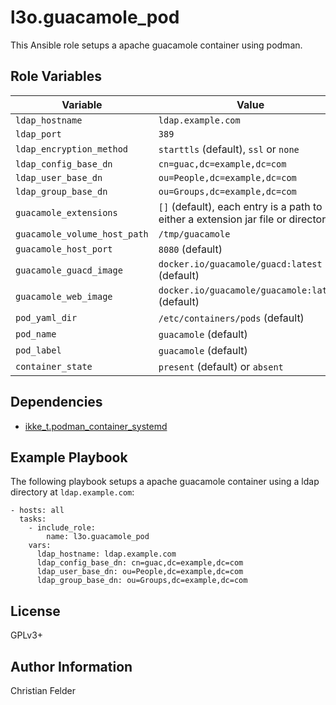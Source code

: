 l3o.guacamole_pod
=================

This Ansible role setups a apache guacamole container using podman.

Role Variables
--------------

| Variable                            | Value                                               |
| ----------------------------------- | --------------------------------------------------- |
| ``ldap_hostname``                   | ``ldap.example.com``                                |
| ``ldap_port``                       | ``389``                                             |
| ``ldap_encryption_method``          | ``starttls`` (default), ``ssl`` or ``none``         |
| ``ldap_config_base_dn``             | ``cn=guac,dc=example,dc=com``                       |
| ``ldap_user_base_dn``               | ``ou=People,dc=example,dc=com``                     |
| ``ldap_group_base_dn``              | ``ou=Groups,dc=example,dc=com``                     |
| ``guacamole_extensions``            | ``[]`` (default), each entry is a path to either a extension jar file or directory |
| ``guacamole_volume_host_path``      | ``/tmp/guacamole``                                  |
| ``guacamole_host_port``             | ``8080`` (default)                                  |
| ``guacamole_guacd_image``           |  ``docker.io/guacamole/guacd:latest`` (default)     |
| ``guacamole_web_image``             |  ``docker.io/guacamole/guacamole:latest`` (default) |
| ``pod_yaml_dir``                    | ``/etc/containers/pods`` (default)                  |
| ``pod_name``                        | ``guacamole`` (default)                             |
| ``pod_label``                       | ``guacamole`` (default)                             |
| ``container_state``                 | ``present`` (default) or ``absent``                 |

Dependencies
------------

* [ikke_t.podman_container_systemd](https://galaxy.ansible.com/ikke_t/podman_container_systemd)

Example Playbook
----------------

The following playbook setups a apache guacamole container using a ldap
directory at ``ldap.example.com``:

    - hosts: all
      tasks:
        - include_role:
            name: l3o.guacamole_pod
        vars:
          ldap_hostname: ldap.example.com
          ldap_config_base_dn: cn=guac,dc=example,dc=com
          ldap_user_base_dn: ou=People,dc=example,dc=com
          ldap_group_base_dn: ou=Groups,dc=example,dc=com

License
-------

GPLv3+

Author Information
------------------

Christian Felder
